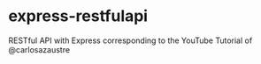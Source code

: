# express-restfulapi
RESTful API with Express corresponding to the YouTube Tutorial of @carlosazaustre

